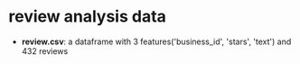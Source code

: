# review analysis data
* **review.csv**: a dataframe with 3 features('business_id', 'stars', 'text') and 432 reviews

